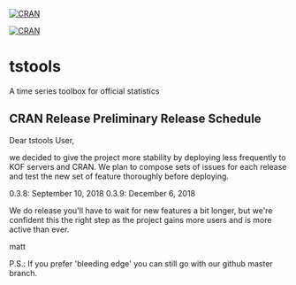 [![CRAN](https://img.shields.io/cran/v/tstools.svg?style=flat-square)]()	

[![CRAN](https://img.shields.io/cran/l/tstools.svg?style=flat-square)]()

<!-- [![CRAN](http://cranlogs.r-pkg.org/badges/grand-total/tstools)]() -->


# tstools
A time series toolbox for official statistics


## CRAN Release Preliminary Release Schedule

Dear tstools User, 

we decided to give the project more stability by deploying less frequently to KOF servers and CRAN. 
We plan to compose sets of issues for each release and test the new set of feature thoroughly before deploying.

0.3.8: September 10, 2018
0.3.9: December 6, 2018

We do release you'll have to wait for new features a bit longer, but we're confident this the right step as the project gains more users and is more active than ever.

matt

P.S.: If you prefer 'bleeding edge' you can still go with our github master branch. 
